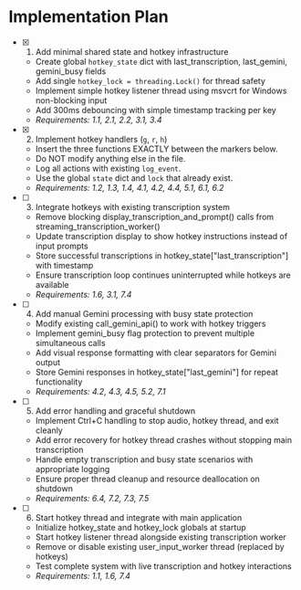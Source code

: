 # Implementation Plan

- [x] 1. Add minimal shared state and hotkey infrastructure





  - Create global `hotkey_state` dict with last_transcription, last_gemini, gemini_busy fields
  - Add single `hotkey_lock = threading.Lock()` for thread safety
  - Implement simple hotkey listener thread using msvcrt for Windows non-blocking input
  - Add 300ms debouncing with simple timestamp tracking per key
  - _Requirements: 1.1, 2.1, 2.2, 3.1, 3.4_

- [x] 2. Implement hotkey handlers (`g`, `r`, `h`)
  - Insert the three functions EXACTLY between the markers below.
  - Do NOT modify anything else in the file.
  - Log all actions with existing `log_event`.
  - Use the global `state` dict and `lock` that already exist.
  - _Requirements: 1.2, 1.3, 1.4, 4.1, 4.2, 4.4, 5.1, 6.1, 6.2_

- [ ] 3. Integrate hotkeys with existing transcription system
  - Remove blocking display_transcription_and_prompt() calls from streaming_transcription_worker()
  - Update transcription display to show hotkey instructions instead of input prompts
  - Store successful transcriptions in hotkey_state["last_transcription"] with timestamp
  - Ensure transcription loop continues uninterrupted while hotkeys are available
  - _Requirements: 1.6, 3.1, 7.4_

- [ ] 4. Add manual Gemini processing with busy state protection
  - Modify existing call_gemini_api() to work with hotkey triggers
  - Implement gemini_busy flag protection to prevent multiple simultaneous calls
  - Add visual response formatting with clear separators for Gemini output
  - Store Gemini responses in hotkey_state["last_gemini"] for repeat functionality
  - _Requirements: 4.2, 4.3, 4.5, 5.2, 7.1_

- [ ] 5. Add error handling and graceful shutdown
  - Implement Ctrl+C handling to stop audio, hotkey thread, and exit cleanly
  - Add error recovery for hotkey thread crashes without stopping main transcription
  - Handle empty transcription and busy state scenarios with appropriate logging
  - Ensure proper thread cleanup and resource deallocation on shutdown
  - _Requirements: 6.4, 7.2, 7.3, 7.5_

- [ ] 6. Start hotkey thread and integrate with main application
  - Initialize hotkey_state and hotkey_lock globals at startup
  - Start hotkey listener thread alongside existing transcription worker
  - Remove or disable existing user_input_worker thread (replaced by hotkeys)
  - Test complete system with live transcription and hotkey interactions
  - _Requirements: 1.1, 1.6, 7.4_